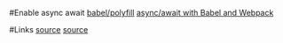 #Enable async await
[babel/polyfill](https://babeljs.io/docs/en/babel-polyfill)
[async/await with Babel and Webpack](https://dev.to/btandayamo/a-guide-to-through-async-await-with-babel-and-webpack-mh5)

#Links
[source](https://www.digitalocean.com/community/tutorials/how-to-add-login-authentication-to-react-applications)
[source](https://blog.logrocket.com/react-router-dom-tutorial-examples/)
